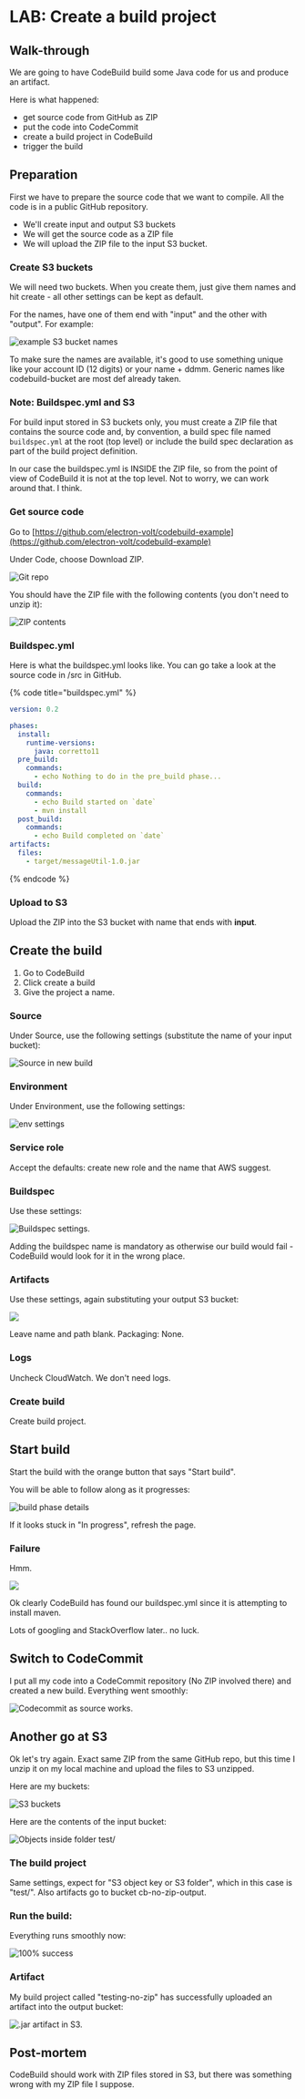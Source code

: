 # LAB: Create a build project

## Walk-through&#x20;

We are going to have CodeBuild build some Java code for us and produce an artifact.&#x20;

Here is what happened:

* get source code from GitHub as ZIP&#x20;
* put the code into CodeCommit&#x20;
* create a build project in CodeBuild
* trigger the build

## Preparation

First we have to prepare the source code that we want to compile. All the code is in a public GitHub repository.&#x20;

* We'll create input and output S3 buckets
* We will get the source code as a ZIP file
* We will upload the ZIP file to the input S3 bucket.

### Create S3 buckets

We will need two buckets. When you create them, just give them names and hit create - all other settings can be kept as default.&#x20;

For the names, have one of them end with "input" and the other with "output". For example:

![example S3 bucket names](<../../../.gitbook/assets/image (420).png>)

To make sure the names are available, it's good to use something unique like your account ID (12 digits) or your name + ddmm. Generic names like codebuild-bucket are most def already taken.

### Note: Buildspec.yml and S3

For build input stored in S3 buckets only, you must create a ZIP file that contains the source code and, by convention, a build spec file named `buildspec.yml` at the root (top level) or include the build spec declaration as part of the build project definition.

In our case the buildspec.yml is INSIDE the ZIP file, so from the point of view of CodeBuild it is not at the top level. Not to worry, we can work around that. I think.&#x20;

### Get source code

Go to [https://github.com/electron-volt/codebuild-example](https://github.com/electron-volt/codebuild-example)

Under Code, choose Download ZIP.

![Git repo](<../../../.gitbook/assets/image (264).png>)

You should have the ZIP file with the following contents (you don't need to unzip it):

![ZIP contents](<../../../.gitbook/assets/image (463).png>)

### Buildspec.yml

Here is what the buildspec.yml looks like. You can go take a look at the source code in /src in GitHub.&#x20;

{% code title="buildspec.yml" %}
```yaml
version: 0.2

phases:
  install:
    runtime-versions:
      java: corretto11
  pre_build:
    commands:
      - echo Nothing to do in the pre_build phase...
  build:
    commands:
      - echo Build started on `date`
      - mvn install
  post_build:
    commands:
      - echo Build completed on `date`
artifacts:
  files:
    - target/messageUtil-1.0.jar
```
{% endcode %}

### Upload to S3

Upload the ZIP into the S3 bucket with name that ends with **input**.&#x20;

## Create the build

1. Go to CodeBuild
2. Click create a build
3. Give the project a name.

### Source

Under Source, use the following settings (substitute the name of your input bucket):

![Source in new build](<../../../.gitbook/assets/image (128).png>)

### Environment

Under Environment, use the following settings:

![env settings](<../../../.gitbook/assets/image (449).png>)

### Service role

Accept the defaults: create new role and the name that AWS suggest.

### Buildspec

Use these settings:

![Buildspec settings.](<../../../.gitbook/assets/image (339).png>)

Adding the buildspec name is mandatory as otherwise our build would fail - CodeBuild would look for it in the wrong place.

### Artifacts

Use these settings, again substituting your output S3 bucket:

![](<../../../.gitbook/assets/image (340).png>)

Leave name and path blank. Packaging: None.

### Logs

Uncheck CloudWatch. We don't need logs.&#x20;

### Create build

Create build project.&#x20;

## Start build

Start the build with the orange button that says "Start build".&#x20;

You will be able to follow along as it progresses:

![build phase details](<../../../.gitbook/assets/image (221).png>)

If it looks stuck in "In progress", refresh the page.&#x20;

### Failure

Hmm.

![](<../../../.gitbook/assets/image (251).png>)

Ok clearly CodeBuild has found our buildspec.yml since it is attempting to install maven.&#x20;

Lots of googling and StackOverflow later.. no luck.&#x20;

## Switch to CodeCommit

I put all my code into a CodeCommit repository (No ZIP involved there) and created a new build. Everything went smoothly:

![Codecommit as source works. ](<../../../.gitbook/assets/image (132).png>)

## Another go at S3

Ok let's try again. Exact same ZIP from the same GitHub repo, but this time I unzip it on my local machine and upload the files to S3 unzipped.&#x20;

Here are my buckets:

![S3 buckets ](<../../../.gitbook/assets/image (319).png>)

Here are the contents of the input bucket:

![Objects inside folder test/](<../../../.gitbook/assets/image (355).png>)

### The build project

Same settings, expect for "S3 object key or S3 folder", which in this case is "test/". Also artifacts go to bucket cb-no-zip-output.&#x20;

### Run the build:

Everything runs smoothly now:

![100% success](<../../../.gitbook/assets/image (182).png>)

### Artifact

My build project called "testing-no-zip" has successfully uploaded an artifact into the output bucket:

![.jar artifact in S3. ](../../../.gitbook/assets/image.png)

## Post-mortem

CodeBuild should work with ZIP files stored in S3, but there was something wrong with my ZIP file I suppose.&#x20;

